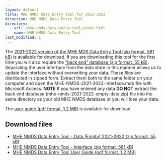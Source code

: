 ```yaml
---
layout: default
title: MHE NMDS Data Entry Tool for 2021-2022
direction: MHE NMDS Data Entry Tool
directory:
  - url: /mhe-nmds-data-entry-tool/index.html
    name: MHE NMDS Data Entry Tool
last_modified: 1
---
```


The [2021-2022 version of the MHE MDS Data Entry Tool (zip format, 581 kB)][interface-href] is available for download.
If you are downloading this tool for the first time you will also require the ["back end" database (zip format, 55 kB)][emptydata-href]. Separating the user interface from the data store in this manner allows us to update the interface without overwriting your data.
These files are distributed in zipped form. Extract them both to the same folder on your computer and open the MHE-NMDS-2021-2022-Interface.mdb file with Microsoft Access.
**NOTE** If you have entered any data **DO NOT** extract the back end database (mhe-nmds-2021-2022-empty-data.zip) file into the same directory as your old MHE NMDS database or you will lose your data.

The [user guide (pdf format, 1.2 MB)][userguide-href] is available for download.
## Download files
* [MHE NMDS Data Entry Tool - Data (Empty) 2021-2022 (zip format, 55 kB)][emptydata-href]
* [MHE NMDS Data Entry Tool - Interface (zip format, 581 kB)][interface-href]
* [MHE NMDS Data Entry Tool User Guide (pdf format, 1.2 MB)][userguide-href]

[interface-href]: /site/assets/files/MHE-NMDS-2021-2022-interface.zip
[emptydata-href]: /site/assets/files/MHE-NMDS-2021-2022-empty-data.zip
[userguide-href]: /site/assets/files/MHE-NMDS-2021-2022-DE-Tool-User-Guide.pdf
